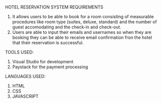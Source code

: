 HOTEL RESERVATION SYSTEM
REQUIREMENTS
1. It allows users to be able to book for a room consisting of measurable procedures like room type (suites, deluxe, standard) and the number of guest accomodating and the check-in and check-out.
2. Users are able to input their emails and usernames so when they are booking they can be able to receive email confirmation fron the hotel that their reservation is successful.

TOOLS USED:
1. Visual Studio for development
2. Paystack for the payment processing

LANGUAGES USED:
1. HTML
2. CSS
3. JAVASCRIPT
